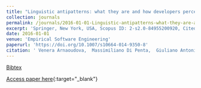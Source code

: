 ```yaml
---
title: "Linguistic antipatterns: what they are and how developers perceive them"
collection: journals
permalink: /journals/2016-01-01-Linguistic-antipatterns-what-they-are-and-how-developers-perceive-them
excerpt: 'Springer, New York, USA, Scopus ID: 2-s2.0-84955200920, Cited by: 24'
date: 2016-01-01
venue: 'Empirical Software Engineering'
paperurl: 'https://doi.org/10.1007/s10664-014-9350-8'
citation: ' Venera Arnaoudova,  Massimiliano Di Penta,  Giuliano Antoniol, &quot;Linguistic antipatterns: what they are and how developers perceive them.&quot; Empirical Software Engineering, 2016.'
---
```

[Bibtex](https://dblp.org/rec/bib/journals/ese/ArnaoudovaPA16)

[Access paper here](https://doi.org/10.1007/s10664-014-9350-8){:target="_blank"}
